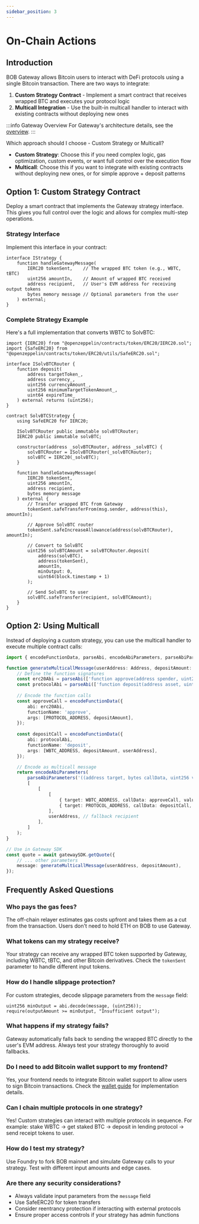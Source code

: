 ```yaml
---
sidebar_position: 3
---
```


# On-Chain Actions

## Introduction

BOB Gateway allows Bitcoin users to interact with DeFi protocols using a single Bitcoin transaction. There are two ways to integrate:

1. **Custom Strategy Contract** - Implement a smart contract that receives wrapped BTC and executes your protocol logic
2. **Multicall Integration** - Use the built-in multicall handler to interact with existing contracts without deploying new ones

:::info Gateway Overview
For Gateway's architecture details, see the [overview](./overview.md).
:::

Which approach should I choose - Custom Strategy or Multicall?

- **Custom Strategy**: Choose this if you need complex logic, gas optimization, custom events, or want full control over the execution flow
- **Multicall**: Choose this if you want to integrate with existing contracts without deploying new ones, or for simple approve + deposit patterns

## Option 1: Custom Strategy Contract

Deploy a smart contract that implements the Gateway strategy interface. This gives you full control over the logic and allows for complex multi-step operations.

### Strategy Interface

Implement this interface in your contract:

```solidity
interface IStrategy {
    function handleGatewayMessage(
        IERC20 tokenSent,    // The wrapped BTC token (e.g., WBTC, tBTC)
        uint256 amountIn,    // Amount of wrapped BTC received
        address recipient,   // User's EVM address for receiving output tokens
        bytes memory message // Optional parameters from the user
    ) external;
}
```

### Complete Strategy Example

Here's a full implementation that converts WBTC to SolvBTC:

```solidity
import {IERC20} from "@openzeppelin/contracts/token/ERC20/IERC20.sol";
import {SafeERC20} from "@openzeppelin/contracts/token/ERC20/utils/SafeERC20.sol";

interface ISolvBTCRouter {
    function deposit(
        address targetToken_,
        address currency_,
        uint256 currencyAmount_,
        uint256 minimumTargetTokenAmount_,
        uint64 expireTime_
    ) external returns (uint256);
}

contract SolvBTCStrategy {
    using SafeERC20 for IERC20;

    ISolvBTCRouter public immutable solvBTCRouter;
    IERC20 public immutable solvBTC;

    constructor(address _solvBTCRouter, address _solvBTC) {
        solvBTCRouter = ISolvBTCRouter(_solvBTCRouter);
        solvBTC = IERC20(_solvBTC);
    }

    function handleGatewayMessage(
        IERC20 tokenSent,
        uint256 amountIn,
        address recipient,
        bytes memory message
    ) external {
        // Transfer wrapped BTC from Gateway
        tokenSent.safeTransferFrom(msg.sender, address(this), amountIn);

        // Approve SolvBTC router
        tokenSent.safeIncreaseAllowance(address(solvBTCRouter), amountIn);

        // Convert to SolvBTC
        uint256 solvBTCAmount = solvBTCRouter.deposit(
            address(solvBTC), 
            address(tokenSent), 
            amountIn, 
            minOutput: 0,
            uint64(block.timestamp + 1)
        );

        // Send SolvBTC to user
        solvBTC.safeTransfer(recipient, solvBTCAmount);
    }
}
```

## Option 2: Using Multicall

Instead of deploying a custom strategy, you can use the multicall handler to execute multiple contract calls:

```typescript
import { encodeFunctionData, parseAbi, encodeAbiParameters, parseAbiParameters } from 'viem';

function generateMulticallMessage(userAddress: Address, depositAmount: bigint) {
    // Define the function signatures
    const erc20Abi = parseAbi(['function approve(address spender, uint256 value)']);
    const protocolAbi = parseAbi(['function deposit(address asset, uint256 amount, address onBehalfOf)']);
    
    // Encode the function calls
    const approveCall = encodeFunctionData({
        abi: erc20Abi,
        functionName: 'approve',
        args: [PROTOCOL_ADDRESS, depositAmount],
    });
    
    const depositCall = encodeFunctionData({
        abi: protocolAbi,
        functionName: 'deposit', 
        args: [WBTC_ADDRESS, depositAmount, userAddress],
    });

    // Encode as multicall message
    return encodeAbiParameters(
        parseAbiParameters('((address target, bytes callData, uint256 value)[], address fallbackRecipient)'),
        [
            [
                [
                    { target: WBTC_ADDRESS, callData: approveCall, value: 0n },
                    { target: PROTOCOL_ADDRESS, callData: depositCall, value: 0n },
                ],
                userAddress, // fallback recipient
            ],
        ]
    );
}

// Use in Gateway SDK
const quote = await gatewaySDK.getQuote({
    // ... other parameters
    message: generateMulticallMessage(userAddress, depositAmount),
});
```

## Frequently Asked Questions

### Who pays the gas fees?

The off-chain relayer estimates gas costs upfront and takes them as a cut from the transaction. Users don't need to hold ETH on BOB to use Gateway.

### What tokens can my strategy receive?

Your strategy can receive any wrapped BTC token supported by Gateway, including WBTC, tBTC, and other Bitcoin derivatives. Check the `tokenSent` parameter to handle different input tokens.

### How do I handle slippage protection?

For custom strategies, decode slippage parameters from the `message` field:
```solidity
uint256 minOutput = abi.decode(message, (uint256));
require(outputAmount >= minOutput, "Insufficient output");
```

### What happens if my strategy fails?

Gateway automatically falls back to sending the wrapped BTC directly to the user's EVM address. Always test your strategy thoroughly to avoid fallbacks.

### Do I need to add Bitcoin wallet support to my frontend?

Yes, your frontend needs to integrate Bitcoin wallet support to allow users to sign Bitcoin transactions. Check the [wallet guide](./wallets.md) for implementation details.

### Can I chain multiple protocols in one strategy?

Yes! Custom strategies can interact with multiple protocols in sequence. For example: stake WBTC → get staked BTC → deposit in lending protocol → send receipt tokens to user.

### How do I test my strategy?

Use Foundry to fork BOB mainnet and simulate Gateway calls to your strategy. Test with different input amounts and edge cases.

### Are there any security considerations?

- Always validate input parameters from the `message` field
- Use SafeERC20 for token transfers
- Consider reentrancy protection if interacting with external protocols
- Ensure proper access controls if your strategy has admin functions
